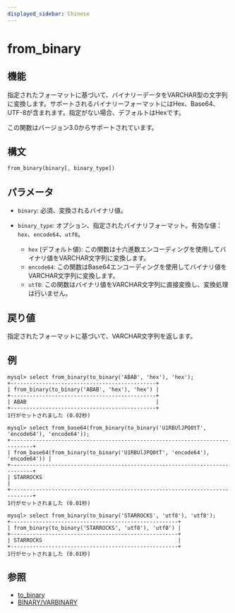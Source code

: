 ```yaml
---
displayed_sidebar: Chinese
---
```


# from_binary

## 機能

指定されたフォーマットに基づいて、バイナリーデータをVARCHAR型の文字列に変換します。サポートされるバイナリーフォーマットにはHex、Base64、UTF-8が含まれます。指定がない場合、デフォルトはHexです。

この関数はバージョン3.0からサポートされています。

## 構文

```Haskell
from_binary(binary[, binary_type])
```

## パラメータ

- `binary`: 必須、変換されるバイナリ値。
- `binary_type`: オプション、指定されたバイナリフォーマット。有効な値：`hex`、`encode64`、`utf8`。

  - `hex` (デフォルト値): この関数は十六進数エンコーディングを使用してバイナリ値をVARCHAR文字列に変換します。
  - `encode64`: この関数はBase64エンコーディングを使用してバイナリ値をVARCHAR文字列に変換します。
  - `utf8`: この関数はバイナリ値をVARCHAR文字列に直接変換し、変換処理は行いません。

## 戻り値

指定されたフォーマットに基づいて、VARCHAR文字列を返します。

## 例

```Plain
mysql> select from_binary(to_binary('ABAB', 'hex'), 'hex');
+----------------------------------------------+
| from_binary(to_binary('ABAB', 'hex'), 'hex') |
+----------------------------------------------+
| ABAB                                         |
+----------------------------------------------+
1行がセットされました (0.02秒)

mysql> select from_base64(from_binary(to_binary('U1RBUlJPQ0tT', 'encode64'), 'encode64'));
+-----------------------------------------------------------------------------+
| from_base64(from_binary(to_binary('U1RBUlJPQ0tT', 'encode64'), 'encode64')) |
+-----------------------------------------------------------------------------+
| STARROCKS                                                                   |
+-----------------------------------------------------------------------------+
1行がセットされました (0.01秒)

mysql> select from_binary(to_binary('STARROCKS', 'utf8'), 'utf8');
+-----------------------------------------------------+
| from_binary(to_binary('STARROCKS', 'utf8'), 'utf8') |
+-----------------------------------------------------+
| STARROCKS                                           |
+-----------------------------------------------------+
1行がセットされました (0.01秒)
```

## 参照

- [to_binary](to_binary.md)
- [BINARY/VARBINARY](../../sql-statements/data-types/BINARY.md)
